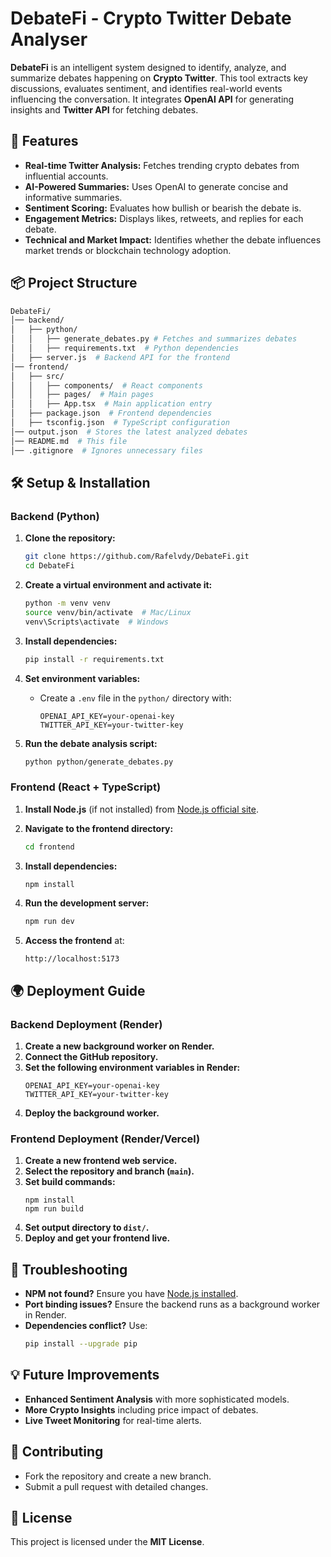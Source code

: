 # **DebateFi - Crypto Twitter Debate Analyser**

**DebateFi** is an intelligent system designed to identify, analyze, and summarize debates happening on **Crypto Twitter**. This tool extracts key discussions, evaluates sentiment, and identifies real-world events influencing the conversation. It integrates **OpenAI API** for generating insights and **Twitter API** for fetching debates.

## 🚀 **Features**
- **Real-time Twitter Analysis:** Fetches trending crypto debates from influential accounts.
- **AI-Powered Summaries:** Uses OpenAI to generate concise and informative summaries.
- **Sentiment Scoring:** Evaluates how bullish or bearish the debate is.
- **Engagement Metrics:** Displays likes, retweets, and replies for each debate.
- **Technical and Market Impact:** Identifies whether the debate influences market trends or blockchain technology adoption.

## 📦 **Project Structure**
```bash
DebateFi/
│── backend/
│   ├── python/
│   │   ├── generate_debates.py # Fetches and summarizes debates
│   │   ├── requirements.txt  # Python dependencies
│   ├── server.js  # Backend API for the frontend
│── frontend/
│   ├── src/
│   │   ├── components/  # React components
│   │   ├── pages/  # Main pages
│   │   ├── App.tsx  # Main application entry
│   ├── package.json  # Frontend dependencies
│   ├── tsconfig.json  # TypeScript configuration
│── output.json  # Stores the latest analyzed debates
│── README.md  # This file
│── .gitignore  # Ignores unnecessary files
```

## 🛠 **Setup & Installation**
### **Backend (Python)**
1. **Clone the repository:**
   ```sh
   git clone https://github.com/Rafelvdy/DebateFi.git
   cd DebateFi
   ```

2. **Create a virtual environment and activate it:**
   ```sh
   python -m venv venv
   source venv/bin/activate  # Mac/Linux
   venv\Scripts\activate  # Windows
   ```

3. **Install dependencies:**
   ```sh
   pip install -r requirements.txt
   ```

4. **Set environment variables:**
   - Create a `.env` file in the `python/` directory with:
     ```
     OPENAI_API_KEY=your-openai-key
     TWITTER_API_KEY=your-twitter-key
     ```

5. **Run the debate analysis script:**
   ```sh
   python python/generate_debates.py
   ```

### **Frontend (React + TypeScript)**
1. **Install Node.js** (if not installed) from [Node.js official site](https://nodejs.org/).

2. **Navigate to the frontend directory:**
   ```sh
   cd frontend
   ```

3. **Install dependencies:**
   ```sh
   npm install
   ```

4. **Run the development server:**
   ```sh
   npm run dev
   ```

5. **Access the frontend** at:
   ```
   http://localhost:5173
   ```

## 🌍 **Deployment Guide**
### **Backend Deployment (Render)**
1. **Create a new background worker on Render.**
2. **Connect the GitHub repository.**
3. **Set the following environment variables in Render:**
   ```
   OPENAI_API_KEY=your-openai-key
   TWITTER_API_KEY=your-twitter-key
   ```
4. **Deploy the background worker.**

### **Frontend Deployment (Render/Vercel)**
1. **Create a new frontend web service.**
2. **Select the repository and branch (`main`).**
3. **Set build commands:**
   ```
   npm install
   npm run build
   ```
4. **Set output directory to `dist/`.**
5. **Deploy and get your frontend live.**

## 📌 **Troubleshooting**
- **NPM not found?** Ensure you have [Node.js installed](https://nodejs.org/).
- **Port binding issues?** Ensure the backend runs as a background worker in Render.
- **Dependencies conflict?** Use:
  ```sh
  pip install --upgrade pip
  ```

## 💡 **Future Improvements**
- **Enhanced Sentiment Analysis** with more sophisticated models.
- **More Crypto Insights** including price impact of debates.
- **Live Tweet Monitoring** for real-time alerts.

## 🤝 **Contributing**
- Fork the repository and create a new branch.
- Submit a pull request with detailed changes.

## 📄 **License**
This project is licensed under the **MIT License**.

